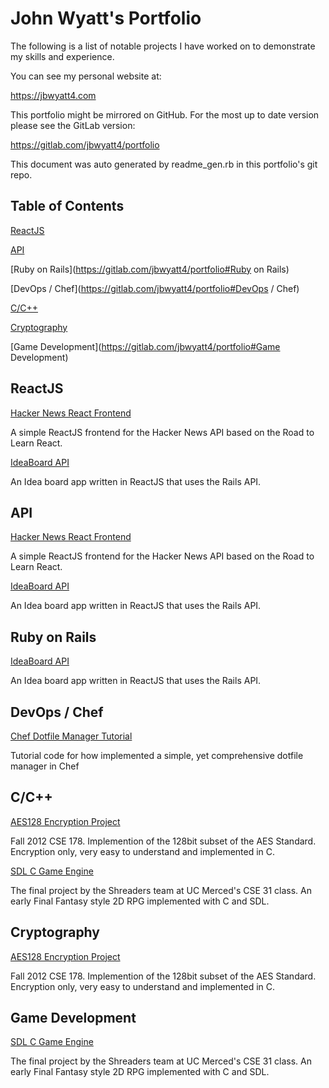 # John Wyatt's Portfolio

The following is a list of notable projects I have worked on to demonstrate my skills and experience.

You can see my personal website at:

https://jbwyatt4.com

This portfolio might be mirrored on GitHub. For the most up to date version please see the GitLab version:

https://gitlab.com/jbwyatt4/portfolio

This document was auto generated by readme_gen.rb in this portfolio's git repo.


## Table of Contents

[ReactJS](https://gitlab.com/jbwyatt4/portfolio#ReactJS)

[API](https://gitlab.com/jbwyatt4/portfolio#API)

[Ruby on Rails](https://gitlab.com/jbwyatt4/portfolio#Ruby on Rails)

[DevOps / Chef](https://gitlab.com/jbwyatt4/portfolio#DevOps / Chef)

[C/C++](https://gitlab.com/jbwyatt4/portfolio#C/C++)

[Cryptography](https://gitlab.com/jbwyatt4/portfolio#Cryptography)

[Game Development](https://gitlab.com/jbwyatt4/portfolio#Game Development)

## ReactJS

[Hacker News React Frontend](https://gitlab.com/jbwyatt4/hackernews)

A simple ReactJS frontend for the Hacker News API based on the Road to Learn React.

[IdeaBoard API](https://gitlab.com/jbwyatt4/ideaboard-api)

An Idea board app written in ReactJS that uses the Rails API.

## API

[Hacker News React Frontend](https://gitlab.com/jbwyatt4/hackernews)

A simple ReactJS frontend for the Hacker News API based on the Road to Learn React.

[IdeaBoard API](https://gitlab.com/jbwyatt4/ideaboard-api)

An Idea board app written in ReactJS that uses the Rails API.

## Ruby on Rails

[IdeaBoard API](https://gitlab.com/jbwyatt4/ideaboard-api)

An Idea board app written in ReactJS that uses the Rails API.

## DevOps / Chef

[Chef Dotfile Manager Tutorial](https://gitlab.com/jbwyatt4/chef_dotfile_manager_tutorial)

Tutorial code for how implemented a simple, yet comprehensive dotfile manager in Chef

## C/C++

[AES128 Encryption Project](https://gitlab.com/jbwyatt4/aes128)

Fall 2012 CSE 178. Implemention of the 128bit subset of the AES Standard. Encryption only, very easy to understand and implemented in C.

[SDL C Game Engine](https://gitlab.com/jbwyatt4/sdl_game_engine)

The final project by the Shreaders team at UC Merced's CSE 31 class. An early Final Fantasy style 2D RPG implemented with C and SDL.

## Cryptography

[AES128 Encryption Project](https://gitlab.com/jbwyatt4/aes128)

Fall 2012 CSE 178. Implemention of the 128bit subset of the AES Standard. Encryption only, very easy to understand and implemented in C.

## Game Development

[SDL C Game Engine](https://gitlab.com/jbwyatt4/sdl_game_engine)

The final project by the Shreaders team at UC Merced's CSE 31 class. An early Final Fantasy style 2D RPG implemented with C and SDL.

